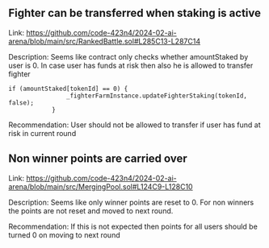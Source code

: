 ## Fighter can be transferred when staking is active

Link:
https://github.com/code-423n4/2024-02-ai-arena/blob/main/src/RankedBattle.sol#L285C13-L287C14

Description:
Seems like contract only checks whether amountStaked by user is 0. In case user has funds at risk then also he is allowed to transfer fighter

```
if (amountStaked[tokenId] == 0) {
                _fighterFarmInstance.updateFighterStaking(tokenId, false);
            }
```

Recommendation:
User should not be allowed to transfer if user has fund at risk in current round

## Non winner points are carried over

Link:
https://github.com/code-423n4/2024-02-ai-arena/blob/main/src/MergingPool.sol#L124C9-L128C10

Description:
Seems like only winner points are reset to 0. For non winners the points are not reset and moved to next round. 

Recommendation:
If this is not expected then points for all users should be turned 0 on moving to next round